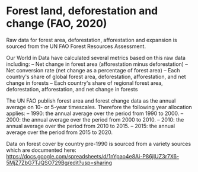 # Forest land, deforestation and change (FAO, 2020)

Raw data for forest area, deforestation, afforestation and expansion is sourced from the UN FAO Forest Resources Assessment.

Our World in Data have calculated several metrics based on this raw data including:
– Net change in forest area (afforestation minus deforestation)
– Net conversion rate (net change as a percentage of forest area)
– Each country's share of global forest area, deforestation, afforestation, and net change in forests
– Each country's share of regional forest area, deforestation, afforestation, and net change in forests

The UN FAO publish forest area and forest change data as the annual average on 10- or 5-year timescales. Therefore the following year allocation applies:
– 1990: the annual average over the period from 1990 to 2000.
– 2000: the annual average over the period from 2000 to 2010.
– 2010: the annual average over the period from 2010 to 2015.
– 2015: the annual average over the period from 2015 to 2020.

Data on forest cover by country pre-1990 is sourced from a variety sources which are documented here: https://docs.google.com/spreadsheets/d/1nYpao4e8Ai-P86jIUZ3r7X6-5MjZ7ZbG7TJQSO729Bg/edit?usp=sharing